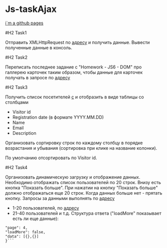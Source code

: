 # Js-taskAjax
[i`m a github pages](https://veronikaserhiienko.github.io/Js-taskAjax/build)

#H2 Task1

Отправить XMLHttpRequest по [адресу](https://mate-academy.github.io/phone-catalogue-static/phones/phones.json) и получить данные. Вывести полученные данные в консоль.

#H2 Task2

Переписать последнее задание с "Homework - JS6 - DOM" про галлерею карточек таким образом, чтобы данные для карточек получать в запросе по [адресу](https://tanuhaua.github.io/datas-file-json/data.json)

#H2 Task3

Получить список посетителей [с](https://tanuhaua.github.io/datas-file-json/visitors.json) и отобразить в виде таблицы со столбцами

* Visitor id
* Registration date (в формате YYYY.MM.DD)
* Name
* Email
* Description

Организовать сортировку строк по каждому столбцу в порядке возрастания и убывания (сортировка при клике на название колонки). 

По умолчанию отсортировать по Visitor id.

#H2 Task4 

Организовать динамическую загрузку и отображение данных.
Необходимо отображать список пользователей по 20 строк.
Внизу есть кнопка "Показать больше".
При нажатии на кнопку "Показать больше" должно отображаться еще 20 строк.
Когда данных больше нет - прятать кнопку.
Запросы за данными выполнять по [адресу](https://tanuhaua.github.io/datas-file-json/dynamic-loading/1/users.json)
 - 1-20 пользователей, по
 [адресу](https://tanuhaua.github.io/datas-file-json/dynamic-loading/2/users.json)
 - 21-40 пользователей
и т.д.
Структура ответа ("loadMore" показывает есть ли еще данные):
```{
"page": 4,
"loadMore": false,
"data": [{},{}]
}```